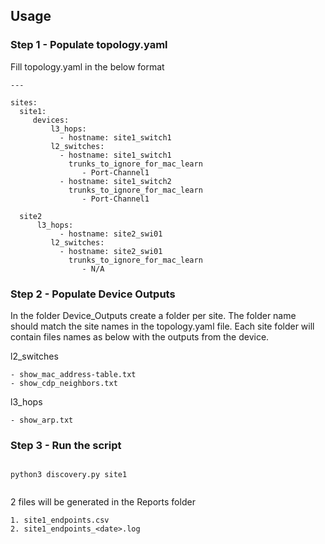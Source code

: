 ## Usage

### Step 1 - Populate topology.yaml

Fill topology.yaml in the below format 

```
---

sites:
  site1:
     devices:
         l3_hops:
           - hostname: site1_switch1
         l2_switches:
           - hostname: site1_switch1
             trunks_to_ignore_for_mac_learn
                - Port-Channel1
           - hostname: site1_switch2
             trunks_to_ignore_for_mac_learn
                - Port-Channel1
             
  site2
      l3_hops:
           - hostname: site2_swi01
         l2_switches:
           - hostname: site2_swi01
             trunks_to_ignore_for_mac_learn
                - N/A
```

### Step 2 - Populate Device Outputs
In the folder Device_Outputs create a folder per site. The folder name should match the site names in the topology.yaml file.
Each site folder will contain files names as below with the outputs from the device. 

l2_switches 
 
    - show_mac_address-table.txt
    - show_cdp_neighbors.txt

l3_hops

    - show_arp.txt
    
    
### Step 3 - Run the script

```

python3 discovery.py site1


```

2 files will be generated in the Reports folder

````
1. site1_endpoints.csv 
2. site1_endpoints_<date>.log 


````


